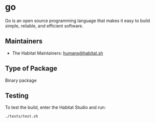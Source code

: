 # go

Go is an open source programming language that makes it easy to
  build simple, reliable, and efficient software.

## Maintainers

* The Habitat Maintainers: <humans@habitat.sh>

## Type of Package

Binary package

## Testing

To test the build, enter the Habitat Studio and run:
```
./tests/test.sh
```

